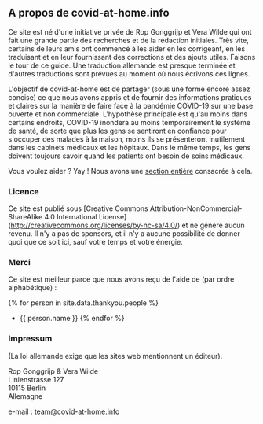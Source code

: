 ## A propos de covid-at-home.info

Ce site est né d'une initiative privée de Rop Gonggrijp et Vera Wilde qui ont fait une grande partie des recherches et de la rédaction initiales. Très vite, certains de leurs amis ont commencé à les aider en les corrigeant, en les traduisant et en leur fournissant des corrections et des ajouts utiles. Faisons le tour de ce guide. Une traduction allemande est presque terminée et d'autres traductions sont prévues au moment où nous écrivons ces lignes.

L'objectif de covid-at-home est de partager (sous une forme encore assez concise) ce que nous avons appris et de fournir des informations pratiques et claires sur la manière de faire face à la pandémie COVID-19 sur une base ouverte et non commerciale. L'hypothèse principale est qu'au moins dans certains endroits, COVID-19 inondera au moins temporairement le système de santé, de sorte que plus les gens se sentiront en confiance pour s'occuper des malades à la maison, moins ils se présenteront inutilement dans les cabinets médicaux et les hôpitaux. Dans le même temps, les gens doivent toujours savoir quand les patients ont besoin de soins médicaux. 

Vous voulez aider ? Yay ! Nous avons une [section entière](/aide) consacrée à cela.

### Licence

Ce site est publié sous [Creative Commons Attribution-NonCommercial-ShareAlike 4.0 International License] (http://creativecommons.org/licenses/by-nc-sa/4.0/) et ne génère aucun revenu. Il n'y a pas de sponsors, et il n'y a aucune possibilité de donner quoi que ce soit ici, sauf votre temps et votre énergie.

### Merci

Ce site est meilleur parce que nous avons reçu de l'aide de (par ordre alphabétique) :

{% for person in site.data.thankyou.people %}
* {{ person.name }}
{% endfor %}

### Impressum

(La loi allemande exige que les sites web mentionnent un éditeur).

Rop Gonggrijp & Vera Wilde<br>
Linienstrasse 127<br>
10115 Berlin<br>
Allemagne

e-mail : [team@covid-at-home.info](mailto:team@covid-at-home.info)
